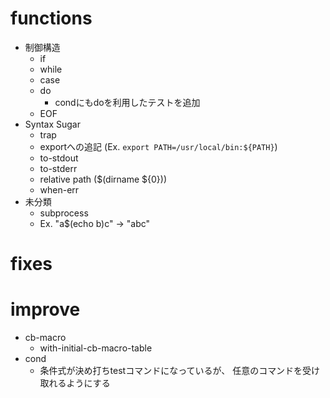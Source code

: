 # functions

- 制御構造
  - if
  - while
  - case
  - do
    - condにもdoを利用したテストを追加
  - EOF
- Syntax Sugar
  - trap
  - exportへの追記 (Ex. `export PATH=/usr/local/bin:${PATH}`)
  - to-stdout
  - to-stderr
  - relative path ($(dirname ${0}))
  - when-err
- 未分類
  - subprocess
  - Ex. "a$(echo b)c" -> "abc"

# fixes

# improve

- cb-macro
  - with-initial-cb-macro-table
- cond
  - 条件式が決め打ちtestコマンドになっているが、
    任意のコマンドを受け取れるようにする
